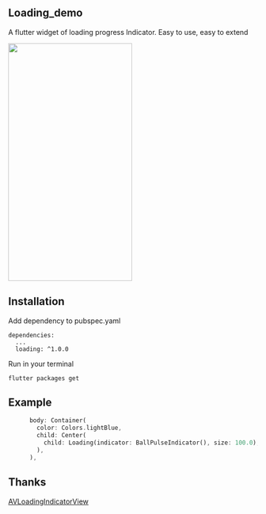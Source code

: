 ## Loading_demo

A flutter widget of loading progress Indicator. Easy to use, easy to extend

<img src="http://media.xindapei.cn/2019-03-28%2017.09.10.gif" width=250 height=480/>

## Installation

Add dependency to pubspec.yaml

```
dependencies:
  ...
  loading: ^1.0.0
```
Run in your terminal

```
flutter packages get
```



## Example

``` Dart
      body: Container(
        color: Colors.lightBlue,
        child: Center(
          child: Loading(indicator: BallPulseIndicator(), size: 100.0),
        ),
      ),
```

## Thanks

[AVLoadingIndicatorView](https://github.com/81813780/AVLoadingIndicatorView)
